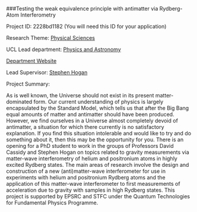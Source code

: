###Testing the weak equivalence principle with antimatter via Rydberg-Atom Interferometry

Project ID: 2228bd1182
(You will need this ID for your application)

Research Theme: [Physical Sciences](../themes/physical-sciences.md)

UCL Lead department: [Physics and Astronomy](../departments/physics-and-astronomy.md)

[Department Website](https://www.ucl.ac.uk/physics-astronomy)

Lead Supervisor: [Stephen Hogan](https://iris.ucl.ac.uk/iris/browse/profile?upi=SHOGA10)

Project Summary:

As is well known, the Universe should not exist in its present matter-dominated form. Our current understanding of physics is largely encapsulated by the Standard Model, which tells us that after the Big Bang equal amounts of matter and antimatter should have been produced. However, we find ourselves in a Universe almost completely devoid of antimatter, a situation for which there currently is no satisfactory explanation. If you find this situation intolerable and would like to try and do something about it, then this may be the opportunity for you. There is an opening for a PhD student to work in the groups of Professors David Cassidy and Stephen Hogan on topics related to gravity measurements via matter-wave interferometry of helium and positronium atoms in highly excited Rydberg states. The main areas of research involve the design and construction of a new (anti)matter-wave interferometer for use in experiments with helium and positronium Rydberg atoms and the application of this matter-wave interferometer to first measurements of acceleration due to gravity with samples in high Rydberg states. This project is supported by EPSRC and STFC under the Quantum Technologies for Fundamental Physics Programme.